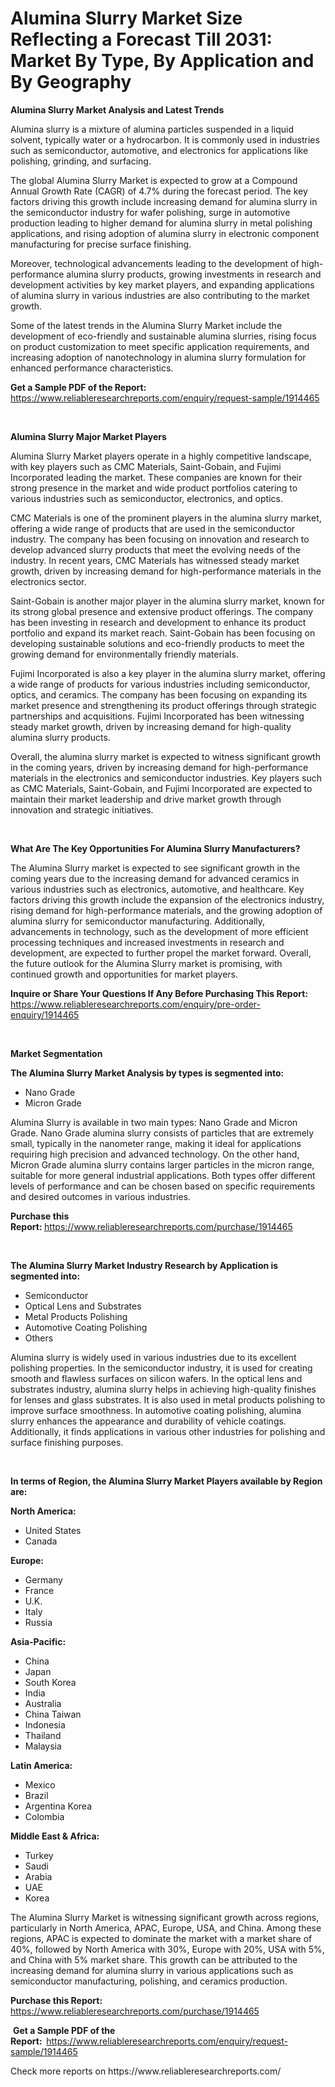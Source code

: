 <p><h1>Alumina Slurry Market Size Reflecting a Forecast Till 2031: Market By Type, By Application and By Geography</h1></p><p><strong>Alumina Slurry Market Analysis and Latest Trends</strong></p>
<p><p>Alumina slurry is a mixture of alumina particles suspended in a liquid solvent, typically water or a hydrocarbon. It is commonly used in industries such as semiconductor, automotive, and electronics for applications like polishing, grinding, and surfacing.</p><p>The global Alumina Slurry Market is expected to grow at a Compound Annual Growth Rate (CAGR) of 4.7% during the forecast period. The key factors driving this growth include increasing demand for alumina slurry in the semiconductor industry for wafer polishing, surge in automotive production leading to higher demand for alumina slurry in metal polishing applications, and rising adoption of alumina slurry in electronic component manufacturing for precise surface finishing.</p><p>Moreover, technological advancements leading to the development of high-performance alumina slurry products, growing investments in research and development activities by key market players, and expanding applications of alumina slurry in various industries are also contributing to the market growth.</p><p>Some of the latest trends in the Alumina Slurry Market include the development of eco-friendly and sustainable alumina slurries, rising focus on product customization to meet specific application requirements, and increasing adoption of nanotechnology in alumina slurry formulation for enhanced performance characteristics.</p></p>
<p><strong>Get a Sample PDF of the Report:&nbsp;</strong> <a href="https://www.reliableresearchreports.com/enquiry/request-sample/1914465">https://www.reliableresearchreports.com/enquiry/request-sample/1914465</a></p>
<p>&nbsp;</p>
<p><strong>Alumina Slurry Major Market Players</strong></p>
<p><p>Alumina Slurry Market players operate in a highly competitive landscape, with key players such as CMC Materials, Saint-Gobain, and Fujimi Incorporated leading the market. These companies are known for their strong presence in the market and wide product portfolios catering to various industries such as semiconductor, electronics, and optics.</p><p>CMC Materials is one of the prominent players in the alumina slurry market, offering a wide range of products that are used in the semiconductor industry. The company has been focusing on innovation and research to develop advanced slurry products that meet the evolving needs of the industry. In recent years, CMC Materials has witnessed steady market growth, driven by increasing demand for high-performance materials in the electronics sector.</p><p>Saint-Gobain is another major player in the alumina slurry market, known for its strong global presence and extensive product offerings. The company has been investing in research and development to enhance its product portfolio and expand its market reach. Saint-Gobain has been focusing on developing sustainable solutions and eco-friendly products to meet the growing demand for environmentally friendly materials.</p><p>Fujimi Incorporated is also a key player in the alumina slurry market, offering a wide range of products for various industries including semiconductor, optics, and ceramics. The company has been focusing on expanding its market presence and strengthening its product offerings through strategic partnerships and acquisitions. Fujimi Incorporated has been witnessing steady market growth, driven by increasing demand for high-quality alumina slurry products.</p><p>Overall, the alumina slurry market is expected to witness significant growth in the coming years, driven by increasing demand for high-performance materials in the electronics and semiconductor industries. Key players such as CMC Materials, Saint-Gobain, and Fujimi Incorporated are expected to maintain their market leadership and drive market growth through innovation and strategic initiatives.</p></p>
<p>&nbsp;</p>
<p><strong>What Are The Key Opportunities For Alumina Slurry Manufacturers?</strong></p>
<p><p>The Alumina Slurry market is expected to see significant growth in the coming years due to the increasing demand for advanced ceramics in various industries such as electronics, automotive, and healthcare. Key factors driving this growth include the expansion of the electronics industry, rising demand for high-performance materials, and the growing adoption of alumina slurry for semiconductor manufacturing. Additionally, advancements in technology, such as the development of more efficient processing techniques and increased investments in research and development, are expected to further propel the market forward. Overall, the future outlook for the Alumina Slurry market is promising, with continued growth and opportunities for market players.</p></p>
<p><strong>Inquire or Share Your Questions If Any Before Purchasing This Report:</strong> <a href="https://www.reliableresearchreports.com/enquiry/pre-order-enquiry/1914465">https://www.reliableresearchreports.com/enquiry/pre-order-enquiry/1914465</a></p>
<p>&nbsp;</p>
<p><strong>Market Segmentation</strong></p>
<p><strong>The Alumina Slurry Market Analysis by types is segmented into:</strong></p>
<p><ul><li>Nano Grade</li><li>Micron Grade</li></ul></p>
<p><p>Alumina Slurry is available in two main types: Nano Grade and Micron Grade. Nano Grade alumina slurry consists of particles that are extremely small, typically in the nanometer range, making it ideal for applications requiring high precision and advanced technology. On the other hand, Micron Grade alumina slurry contains larger particles in the micron range, suitable for more general industrial applications. Both types offer different levels of performance and can be chosen based on specific requirements and desired outcomes in various industries.</p></p>
<p><strong>Purchase this Report:&nbsp;</strong><a href="https://www.reliableresearchreports.com/purchase/1914465">https://www.reliableresearchreports.com/purchase/1914465</a></p>
<p>&nbsp;</p>
<p><strong>The Alumina Slurry Market Industry Research by Application is segmented into:</strong></p>
<p><ul><li>Semiconductor</li><li>Optical Lens and Substrates</li><li>Metal Products Polishing</li><li>Automotive Coating Polishing</li><li>Others</li></ul></p>
<p><p>Alumina slurry is widely used in various industries due to its excellent polishing properties. In the semiconductor industry, it is used for creating smooth and flawless surfaces on silicon wafers. In the optical lens and substrates industry, alumina slurry helps in achieving high-quality finishes for lenses and glass substrates. It is also used in metal products polishing to improve surface smoothness. In automotive coating polishing, alumina slurry enhances the appearance and durability of vehicle coatings. Additionally, it finds applications in various other industries for polishing and surface finishing purposes.</p></p>
<p>&nbsp;</p>
<p><strong>In terms of Region, the Alumina Slurry Market Players available by Region are:</strong></p>
<p>
    <p> <strong> North America: </strong>
        <ul>
            <li>United States</li>
            <li>Canada</li>
        </ul>
        </p> 
    <p> <strong> Europe: </strong>
        <ul>
            <li>Germany</li>
            <li>France</li>
            <li>U.K.</li>
            <li>Italy</li>
            <li>Russia</li>
        </ul>
        </p> 
    <p> <strong> Asia-Pacific: </strong>
        <ul>
            <li>China</li>
            <li>Japan</li>
            <li>South Korea</li>
            <li>India</li>
            <li>Australia</li>
            <li>China Taiwan</li>
            <li>Indonesia</li>
            <li>Thailand</li>
            <li>Malaysia</li>
        </ul>
        </p> 
    <p> <strong> Latin America: </strong>
        <ul>
            <li>Mexico</li>
            <li>Brazil</li>
            <li>Argentina Korea</li>
            <li>Colombia</li>
        </ul>
        </p> 
    <p> <strong> Middle East & Africa: </strong>
        <ul>
            <li>Turkey</li>
            <li>Saudi</li>
            <li>Arabia</li>
            <li>UAE</li>
            <li>Korea</li>
        </ul>
    </p>
    </p>
<p><p>The Alumina Slurry Market is witnessing significant growth across regions, particularly in North America, APAC, Europe, USA, and China. Among these regions, APAC is expected to dominate the market with a market share of 40%, followed by North America with 30%, Europe with 20%, USA with 5%, and China with 5% market share. This growth can be attributed to the increasing demand for alumina slurry in various applications such as semiconductor manufacturing, polishing, and ceramics production.</p></p>
<p><strong>Purchase this Report: </strong><a href="https://www.reliableresearchreports.com/purchase/1914465">https://www.reliableresearchreports.com/purchase/1914465</a></p>
<p>&nbsp;<strong>Get a Sample PDF of the Report:&nbsp;&nbsp;</strong><a href="https://www.reliableresearchreports.com/enquiry/request-sample/1914465">https://www.reliableresearchreports.com/enquiry/request-sample/1914465</a></p>
<p><strong></strong></p>
<p>Check more reports on https://www.reliableresearchreports.com/</p>